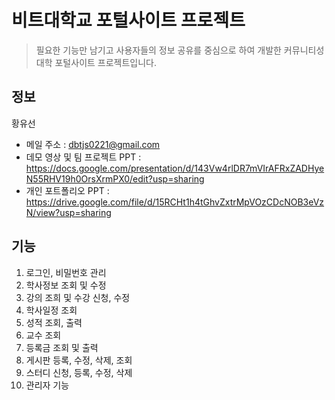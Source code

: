 # 비트대학교 포털사이트 프로젝트
> 필요한 기능만 남기고 사용자들의 정보 공유를 중심으로 하여 개발한 커뮤니티성 대학 포털사이트 프로젝트입니다.



## 정보

황유선 <br />
- 메일 주소 : dbtjs0221@gmail.com <br />
- 데모 영상 및 팀 프로젝트 PPT : https://docs.google.com/presentation/d/143Vw4rlDR7mVIrAFRxZADHyeN55RHV19h0OrsXrmPX0/edit?usp=sharing <br />
- 개인 포트폴리오 PPT : https://drive.google.com/file/d/15RCHt1h4tGhvZxtrMpVOzCDcNOB3eVzN/view?usp=sharing <br />



## 기능

1. 로그인, 비밀번호 관리
2. 학사정보 조회 및 수정
3. 강의 조희 및 수강 신청, 수정
4. 학사일정 조회
5. 성적 조회, 출력
6. 교수 조회
7. 등록금 조회 및 출력
8. 게시판 등록, 수정, 삭제, 조회
9. 스터디 신청, 등록, 수정, 삭제
10. 관리자 기능
